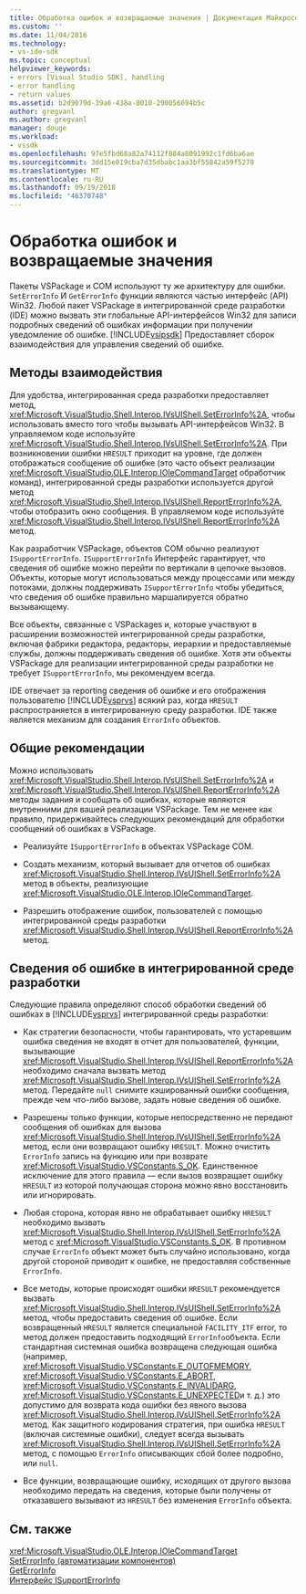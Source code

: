 ```yaml
---
title: Обработка ошибок и возвращаемые значения | Документация Майкрософт
ms.custom: ''
ms.date: 11/04/2016
ms.technology:
- vs-ide-sdk
ms.topic: conceptual
helpviewer_keywords:
- errors [Visual Studio SDK], handling
- error handling
- return values
ms.assetid: b2d9079d-39a6-438a-8010-290056694b5c
author: gregvanl
ms.author: gregvanl
manager: douge
ms.workload:
- vssdk
ms.openlocfilehash: 97e5fbd68a82a74112f884a8091992c1fd6ba6ae
ms.sourcegitcommit: 3dd15e019cba7d35dbabc1aa3bf55842a59f5278
ms.translationtype: MT
ms.contentlocale: ru-RU
ms.lasthandoff: 09/19/2018
ms.locfileid: "46370748"
---
```

# <a name="error-handling-and-return-values"></a>Обработка ошибок и возвращаемые значения
Пакеты VSPackage и COM используют ту же архитектуру для ошибки. `SetErrorInfo` И `GetErrorInfo` функции являются частью интерфейс (API) Win32. Любой пакет VSPackage в интегрированной среде разработки (IDE) можно вызвать эти глобальные API-интерфейсов Win32 для записи подробных сведений об ошибках информации при получении уведомление об ошибке. [!INCLUDE[vsipsdk](../extensibility/includes/vsipsdk_md.md)] Предоставляет сборок взаимодействия для управления сведений об ошибке.  
  
## <a name="interop-methods"></a>Методы взаимодействия  
 Для удобства, интегрированная среда разработки предоставляет метод, <xref:Microsoft.VisualStudio.Shell.Interop.IVsUIShell.SetErrorInfo%2A>, чтобы использовать вместо того чтобы вызывать API-интерфейсов Win32. В управляемом коде используйте <xref:Microsoft.VisualStudio.Shell.Interop.IVsUIShell.SetErrorInfo%2A>. При возникновении ошибки `HRESULT` приходит на уровне, где должен отображаться сообщение об ошибке (это часто объект реализации <xref:Microsoft.VisualStudio.OLE.Interop.IOleCommandTarget> обработчик команд), интегрированной среды разработки используется другой метод <xref:Microsoft.VisualStudio.Shell.Interop.IVsUIShell.ReportErrorInfo%2A>, чтобы отобразить окно сообщения. В управляемом коде используйте <xref:Microsoft.VisualStudio.Shell.Interop.IVsUIShell.ReportErrorInfo%2A> метод.  
  
 Как разработчик VSPackage, объектов COM обычно реализуют `ISupportErrorInfo`. `ISupportErrorInfo` Интерфейс гарантирует, что сведения об ошибке можно перейти по вертикали в цепочке вызовов. Объекты, которые могут использоваться между процессами или между потоками, должны поддерживать `ISupportErrorInfo` чтобы убедиться, что сведения об ошибке правильно маршалируется обратно вызывающему.  
  
 Все объекты, связанные с VSPackages и, которые участвуют в расширении возможностей интегрированной среды разработки, включая фабрики редактора, редакторы, иерархии и предоставляемые службы, должны поддерживать сведения об ошибке. Хотя эти объекты VSPackage для реализации интегрированной среды разработки не требует `ISupportErrorInfo`, мы рекомендуем всегда.  
  
 IDE отвечает за reporting сведения об ошибке и его отображения пользователю [!INCLUDE[vsprvs](../code-quality/includes/vsprvs_md.md)] всякий раз, когда `HRESULT` распространяется в интегрированную среду разработки. IDE также является механизм для создания `ErrorInfo` объектов.  
  
## <a name="general-guidelines"></a>Общие рекомендации  
 Можно использовать <xref:Microsoft.VisualStudio.Shell.Interop.IVsUIShell.SetErrorInfo%2A> и <xref:Microsoft.VisualStudio.Shell.Interop.IVsUIShell.ReportErrorInfo%2A> методы задания и сообщать об ошибках, которые являются внутренними для вашей реализации VSPackage. Тем не менее как правило, придерживайтесь следующих рекомендаций для обработки сообщений об ошибках в VSPackage.  
  
-   Реализуйте `ISupportErrorInfo` в объектах VSPackage COM.  
  
-   Создать механизм, который вызывает для отчетов об ошибках <xref:Microsoft.VisualStudio.Shell.Interop.IVsUIShell.SetErrorInfo%2A> метод в объекты, реализующие <xref:Microsoft.VisualStudio.OLE.Interop.IOleCommandTarget>.  
  
-   Разрешить отображение ошибок, пользователей с помощью интегрированной среды разработки <xref:Microsoft.VisualStudio.Shell.Interop.IVsUIShell.ReportErrorInfo%2A> метод.  
  
## <a name="error-information-in-the-ide"></a>Сведения об ошибке в интегрированной среде разработки  
 Следующие правила определяют способ обработки сведений об ошибках в [!INCLUDE[vsprvs](../code-quality/includes/vsprvs_md.md)] интегрированной среды разработки:  
  
-   Как стратегии безопасности, чтобы гарантировать, что устаревшим ошибка сведения не входят в отчет для пользователей, функции, вызывающие <xref:Microsoft.VisualStudio.Shell.Interop.IVsUIShell.ReportErrorInfo%2A> необходимо сначала вызвать метод <xref:Microsoft.VisualStudio.Shell.Interop.IVsUIShell.SetErrorInfo%2A> метод. Передайте `null` снимите кэшированный ошибки сообщения, прежде чем что-либо вызове, задать новые сведения об ошибке.  
  
-   Разрешены только функции, которые непосредственно не передают сообщения об ошибках для вызова <xref:Microsoft.VisualStudio.Shell.Interop.IVsUIShell.SetErrorInfo%2A> метод, если они возвращают ошибку `HRESULT`. Можно очистить `ErrorInfo` запись на функцию или при возврате <xref:Microsoft.VisualStudio.VSConstants.S_OK>. Единственное исключение для этого правила — если вызов возвращает ошибку `HRESULT` из которой получающая сторона можно явно восстановить или игнорировать.  
  
-   Любая сторона, которая явно не обрабатывает ошибку `HRESULT` необходимо вызвать <xref:Microsoft.VisualStudio.Shell.Interop.IVsUIShell.SetErrorInfo%2A> метод с <xref:Microsoft.VisualStudio.VSConstants.S_OK>. В противном случае `ErrorInfo` объект может быть случайно использовано, когда другой стороной приводит к ошибке, не предоставляя собственные `ErrorInfo`.  
  
-   Все методы, которые происходят ошибки `HRESULT` рекомендуется вызвать <xref:Microsoft.VisualStudio.Shell.Interop.IVsUIShell.SetErrorInfo%2A> метод, чтобы предоставить сведения об ошибке. Если возвращенный `HRESULT` является специальной `FACILITY_ITF` error, то метод должен предоставить подходящий `ErrorInfo`объекта. Если стандартная системная ошибка возвращена следующая ошибка (например, <xref:Microsoft.VisualStudio.VSConstants.E_OUTOFMEMORY>, <xref:Microsoft.VisualStudio.VSConstants.E_ABORT>, <xref:Microsoft.VisualStudio.VSConstants.E_INVALIDARG>, <xref:Microsoft.VisualStudio.VSConstants.E_UNEXPECTED>и т. д.) это допустимо для возврата кода ошибки без явного вызова <xref:Microsoft.VisualStudio.Shell.Interop.IVsUIShell.SetErrorInfo%2A> метод. Как защитного кодирования стратегия, при ошибка `HRESULT` (включая системные ошибки), следует всегда вызывать <xref:Microsoft.VisualStudio.Shell.Interop.IVsUIShell.SetErrorInfo%2A> метод, с помощью `ErrorInfo` описывающих сбой более подробно, или `null`.  
  
-   Все функции, возвращающие ошибку, исходящих от другого вызова необходимо передать на сведения, которые были получены от отказавшего вызывают из `HRESULT` без изменения `ErrorInfo` объекта.  
  
## <a name="see-also"></a>См. также  
 <xref:Microsoft.VisualStudio.OLE.Interop.IOleCommandTarget>   
 [SetErrorInfo (автоматизации компонентов)](/previous-versions/windows/desktop/api/oleauto/nf-oleauto-seterrorinfo)   
 [GetErrorInfo](/previous-versions/windows/desktop/api/oleauto/nf-oleauto-geterrorinfo)   
 [Интерфейс ISupportErrorInfo](/previous-versions/windows/desktop/api/oaidl/nn-oaidl-isupporterrorinfo)
